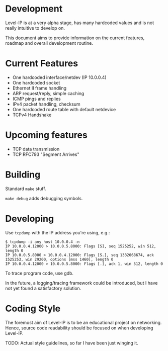 # Development

Level-IP is at a very alpha stage, has many hardcoded values and is not really intuitive to develop on. 

This document aims to provide information on the current features, roadmap and overall development routine. 

# Current Features

* One hardcoded interface/netdev (IP 10.0.0.4)
* One hardcoded socket
* Ethernet II frame handling
* ARP request/reply, simple caching
* ICMP pings and replies 
* IPv4 packet handling, checksum
* One hardcoded route table with default netdevice
* TCPv4 Handshake

# Upcoming features

* TCP data transmission
* TCP RFC793 "Segment Arrives"

# Building

Standard `make` stuff.

`make debug` adds debugging symbols.

# Developing

Use `tcpdump` with the IP address you're using, e.g.:

```
$ tcpdump -i any host 10.0.0.4 -n
IP 10.0.0.4.12000 > 10.0.0.5.8000: Flags [S], seq 1525252, win 512, length 0
IP 10.0.0.5.8000 > 10.0.0.4.12000: Flags [S.], seq 1332068674, ack 1525253, win 29200, options [mss 1460], length 0
IP 10.0.0.4.12000 > 10.0.0.5.8000: Flags [.], ack 1, win 512, length 0
```

To trace program code, use gdb. 

In the future, a logging/tracing framework could be introduced, but I have not yet found a satisfactory solution.

# Coding Style

The foremost aim of Level-IP is to be an educational project on networking. Hence, source code readability should be focused on when developing Level-IP.

TODO: Actual style guidelines, so far I have been just winging it.
